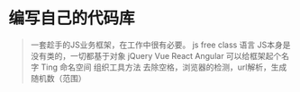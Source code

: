 # 编写自己的代码库

> 一套趁手的JS业务框架，在工作中很有必要。
> js free class 语言    JS本身是没有类的，一切都基于对象
  jQuery Vue React Angular
  可以给框架起个名字  Ting  命名空间  组织工具方法
  去除空格，浏览器的检测，url解析，生成随机数（范围）